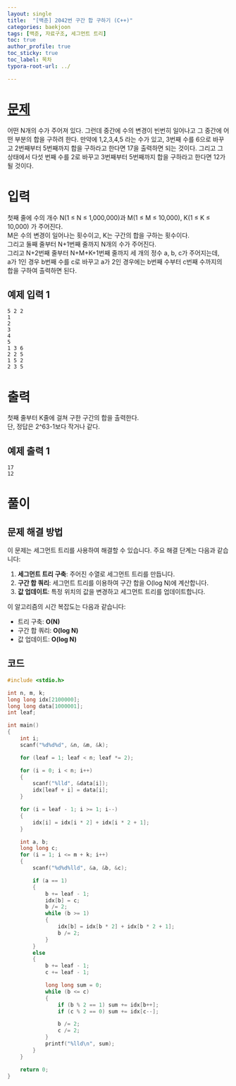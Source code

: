 ```yaml
---
layout: single
title:  "[백준] 2042번 구간 합 구하기 (C++)"
categories: baekjoon
tags: [백준, 자료구조, 세그먼트 트리]
toc: true
author_profile: true
toc_sticky: true
toc_label: 목차
typora-root-url: ../

---
```


# [문제](https://www.acmicpc.net/problem/2042)

어떤 N개의 수가 주어져 있다. 그런데 중간에 수의 변경이 빈번히 일어나고 그 중간에 어떤 부분의 합을 구하려 한다. 만약에 1,2,3,4,5 라는 수가 있고, 3번째 수를 6으로 바꾸고 2번째부터 5번째까지 합을 구하라고 한다면 17을 출력하면 되는 것이다. 그리고 그 상태에서 다섯 번째 수를 2로 바꾸고 3번째부터 5번째까지 합을 구하라고 한다면 12가 될 것이다.

# 입력

첫째 줄에 수의 개수 N(1 ≤ N ≤ 1,000,000)과 M(1 ≤ M ≤ 10,000), K(1 ≤ K ≤ 10,000) 가 주어진다.  
M은 수의 변경이 일어나는 횟수이고, K는 구간의 합을 구하는 횟수이다.  
그리고 둘째 줄부터 N+1번째 줄까지 N개의 수가 주어진다.  
그리고 N+2번째 줄부터 N+M+K+1번째 줄까지 세 개의 정수 a, b, c가 주어지는데,  
a가 1인 경우 b번째 수를 c로 바꾸고 a가 2인 경우에는 b번째 수부터 c번째 수까지의 합을 구하여 출력하면 된다.

## 예제 입력 1
```
5 2 2
1
2
3
4
5
1 3 6
2 2 5
1 5 2
2 3 5
```

# 출력

첫째 줄부터 K줄에 걸쳐 구한 구간의 합을 출력한다.  
단, 정답은 2^63-1보다 작거나 같다.

## 예제 출력 1
```
17
12
```

# 풀이

## 문제 해결 방법

이 문제는 세그먼트 트리를 사용하여 해결할 수 있습니다. 주요 해결 단계는 다음과 같습니다:

1. **세그먼트 트리 구축**: 주어진 수열로 세그먼트 트리를 만듭니다.
2. **구간 합 쿼리**: 세그먼트 트리를 이용하여 구간 합을 O(log N)에 계산합니다.
3. **값 업데이트**: 특정 위치의 값을 변경하고 세그먼트 트리를 업데이트합니다.

이 알고리즘의 시간 복잡도는 다음과 같습니다:
- 트리 구축: **O(N)**
- 구간 합 쿼리: **O(log N)**
- 값 업데이트: **O(log N)**

## 코드

```c++
#include <stdio.h>

int n, m, k;
long long idx[2100000];
long long data[1000001];
int leaf;

int main()
{
    int i;
    scanf("%d%d%d", &n, &m, &k);

    for (leaf = 1; leaf < n; leaf *= 2);

    for (i = 0; i < n; i++)
    {
        scanf("%lld", &data[i]);
        idx[leaf + i] = data[i];
    }

    for (i = leaf - 1; i >= 1; i--)
    {
        idx[i] = idx[i * 2] + idx[i * 2 + 1];
    }

    int a, b;
    long long c;
    for (i = 1; i <= m + k; i++)
    {
        scanf("%d%d%lld", &a, &b, &c);

        if (a == 1)
        {
            b += leaf - 1;
            idx[b] = c;
            b /= 2;
            while (b >= 1)
            {
                idx[b] = idx[b * 2] + idx[b * 2 + 1];
                b /= 2;
            }
        }
        else
        {
            b += leaf - 1;
            c += leaf - 1;

            long long sum = 0;
            while (b <= c)
            {
                if (b % 2 == 1) sum += idx[b++];
                if (c % 2 == 0) sum += idx[c--];

                b /= 2;
                c /= 2;
            }
            printf("%lld\n", sum);
        }
    }

    return 0;
}
```
